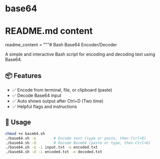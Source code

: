 # base64
# README.md content
readme_content = """# Bash Base64 Encoder/Decoder

A simple and interactive Bash script for encoding and decoding text using Base64.

## 📦 Features

- ✅ Encode from terminal, file, or clipboard (paste)
- ✅ Decode Base64 input
- ✅ Auto shows output after Ctrl+D (Two time)
- ✅ Helpful flags and instructions

## 🚀 Usage

```bash
chmod +x base64.sh
./base64.sh -e        # Encode text (type or paste, then Ctrl+D)
./base64.sh -d        # Decode Base64 (paste or type, then Ctrl+D)
./base64.sh -e -i input.txt -o encoded.txt
./base64.sh -d -i encoded.txt -o decoded.txt
